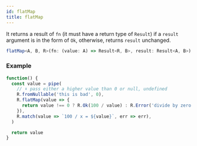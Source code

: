 ```yaml
---
id: flatMap
title: flatMap
---
```


It returns a result of `fn` (it must have a return type of `Result`) if a `result` argument is in the form of `Ok`, otherwise, returns `result` unchanged.

```ts
flatMap<A, B, R>(fn: (value: A) => Result<R, B>, result: Result<A, B>): Result<R, B>
```

### Example

```jsx live
function() {
  const value = pipe(
    // ⬇️ pass either a higher value than 0 or null, undefined
    R.fromNullable('this is bad', 0),
    R.flatMap(value => {
      return value !== 0 ? R.Ok(100 / value) : R.Error('divide by zero')
    }),
    R.match(value => `100 / x = ${value}`, err => err),
  )

  return value
}
```
